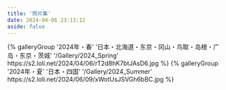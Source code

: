 ```yaml
---
title: '照片集'
date: 2024-04-06 23:13:12
aside: false
---
```

<div class="gallery-group-main">
{% galleryGroup '2024年・春' '日本・北海道・东京・冈山・鸟取・岛根・广岛・东京・茨城' '/Gallery/2024_Spring' https://s2.loli.net/2024/04/06/rT2d8hK7btJAsD6.jpg %}
{% galleryGroup '2024年・夏' '日本・四国' '/Gallery/2024_Summer' https://s2.loli.net/2024/06/09/xWotUsJSVGh6bBC.jpg %}
</div>
